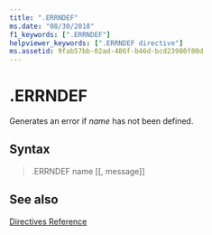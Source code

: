 ```yaml
---
title: ".ERRNDEF"
ms.date: "08/30/2018"
f1_keywords: [".ERRNDEF"]
helpviewer_keywords: [".ERRNDEF directive"]
ms.assetid: 9fab57bb-02ad-486f-b46d-bcd23980f00d
---
```

# .ERRNDEF

Generates an error if *name* has not been defined.

## Syntax

> .ERRNDEF name [[, message]]

## See also

[Directives Reference](../../assembler/masm/directives-reference.md)<br/>